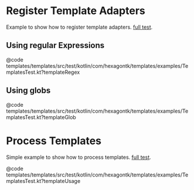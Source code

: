 
# Register Template Adapters
Example to show how to register template adapters.
[full test](https://github.com/hexagontk/hexagon/blob/main/templates/templates/src/test/kotlin/com/hexagonkt/templates/examples/TemplatesTest.kt).

## Using regular Expressions
@code templates/templates/src/test/kotlin/com/hexagontk/templates/examples/TemplatesTest.kt?templateRegex

## Using globs
@code templates/templates/src/test/kotlin/com/hexagontk/templates/examples/TemplatesTest.kt?templateGlob

# Process Templates
Simple example to show how to process templates.
[full test](https://github.com/hexagontk/hexagon/blob/main/templates/templates/src/test/kotlin/com/hexagonkt/templates/examples/TemplatesTest.kt).

@code templates/templates/src/test/kotlin/com/hexagontk/templates/examples/TemplatesTest.kt?templateUsage
